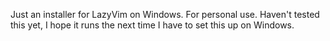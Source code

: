 Just an installer for LazyVim on Windows. For personal use. Haven't tested this yet, I hope it runs the next time I have to set this up on Windows.
